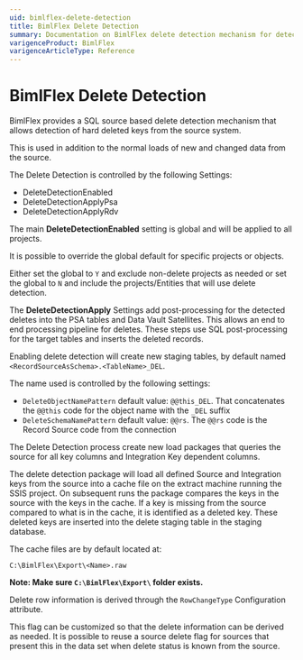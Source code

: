 ```yaml
---
uid: bimlflex-delete-detection
title: BimlFlex Delete Detection
summary: Documentation on BimlFlex delete detection mechanism for detection of hard deleted keys from a source system
varigenceProduct: BimlFlex
varigenceArticleType: Reference
---
```

# BimlFlex Delete Detection

BimlFlex provides a SQL source based delete detection mechanism that allows detection of hard deleted keys from the source system.

This is used in addition to the normal loads of new and changed data from the source.

The Delete Detection is controlled by the following Settings:

* DeleteDetectionEnabled
* DeleteDetectionApplyPsa
* DeleteDetectionApplyRdv

The main **DeleteDetectionEnabled** setting is global and will be applied to all projects.

It is possible to override the global default for specific projects or objects.

Either set the global to `Y` and exclude non-delete projects as needed or set the global to `N` and include the projects/Entities that will use delete detection.

The **DeleteDetectionApply** Settings add post-processing for the detected deletes into the PSA tables and Data Vault Satellites. This allows an end to end processing pipeline for deletes. These steps use SQL post-processing for the target tables and inserts the deleted records.

Enabling delete detection will create new staging tables, by default named `<RecordSourceAsSchema>.<TableName>_DEL`.

The name used is controlled by the following settings:

* `DeleteObjectNamePattern` default value: `@@this_DEL`. That concatenates the `@@this` code for the object name with the `_DEL` suffix
* `DeleteSchemaNamePattern` default value: `@@rs`. The `@@rs` code is the Record Source code from the connection

The Delete Detection process create new load packages that queries the source for all key columns and Integration Key dependent columns.

The delete detection package will load all defined Source and Integration keys from the source into a cache file on the extract machine running the SSIS project. On subsequent runs the package compares the keys in the source with the keys in the cache. If a key is missing from the source compared to what is in the cache, it is identified as a deleted key. These deleted keys are inserted into the delete staging table in the staging database.

The cache files are by default located at:

`C:\BimlFlex\Export\<Name>.raw`

**Note: Make sure `C:\BimlFlex\Export\` folder exists.**

Delete row information is derived through the `RowChangeType` Configuration attribute.

This flag can be customized so that the delete information can be derived as needed. It is possible to reuse a source delete flag for sources that present this in the data set when delete status is known from the source.
